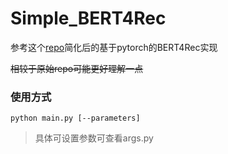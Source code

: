 # Simple_BERT4Rec

参考这个[repo](https://github.com/jaywonchung/BERT4Rec-VAE-Pytorch)简化后的基于pytorch的BERT4Rec实现

~~相较于原始repo可能更好理解一点~~

### 使用方式

`python main.py [--parameters]`

> 具体可设置参数可查看args.py

